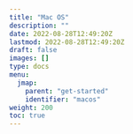 ```yaml
---
title: "Mac OS"
description: ""
date: 2022-08-28T12:49:20Z
lastmod: 2022-08-28T12:49:20Z
draft: false
images: []
type: docs
menu:
  jmap:
    parent: "get-started"
    identifier: "macos"
weight: 200
toc: true
---
```

